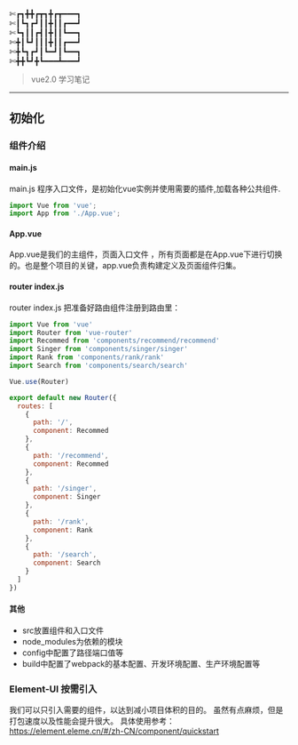 ✄┏┓╋╋┏┳┓╋┏┳━━━┓                                                                         
✄┃┗┓┏┛┃┃╋┃┃┏━━┛                                                                        
✄┗┓┃┃┏┫┃╋┃┃┗━━┓                                                                        
✄╋┃┗┛┃┃┃╋┃┃┏━━┛                                                                        
✄╋┗┓┏┛┃┗━┛┃┗━━┓                                                                        
✄╋╋┗┛╋┗━━━┻━━━┛                                                                        

> vue2.0 学习笔记
---
## 初始化
### 组件介绍
#### main.js
main.js 程序入口文件，是初始化vue实例并使用需要的插件,加载各种公共组件.
```js
import Vue from 'vue';
import App from './App.vue';
```
#### App.vue
App.vue是我们的主组件，页面入口文件 ，所有页面都是在App.vue下进行切换的。也是整个项目的关键，app.vue负责构建定义及页面组件归集。

#### router index.js
router index.js 把准备好路由组件注册到路由里：
```js
import Vue from 'vue'
import Router from 'vue-router'
import Recommed from 'components/recommend/recommend'
import Singer from 'components/singer/singer'
import Rank from 'components/rank/rank'
import Search from 'components/search/search'

Vue.use(Router)

export default new Router({
  routes: [
    {
      path: '/',
      component: Recommed
    },
    {
      path: '/recommend',
      component: Recommed
    },
    {
      path: '/singer',
      component: Singer
    },
    {
      path: '/rank',
      component: Rank
    },
    {
      path: '/search',
      component: Search
    }
  ]
})
```
#### 其他
- src放置组件和入口文件 
- node_modules为依赖的模块 
- config中配置了路径端口值等 
- build中配置了webpack的基本配置、开发环境配置、生产环境配置等

### Element-UI 按需引入
我们可以只引入需要的组件，以达到减小项目体积的目的。
虽然有点麻烦，但是打包速度以及性能会提升很大。
具体使用参考：https://element.eleme.cn/#/zh-CN/component/quickstart

